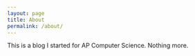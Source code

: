 ```yaml
---
layout: page
title: About
permalink: /about/
---
```


This is a blog I started for AP Computer Science.  Nothing more.